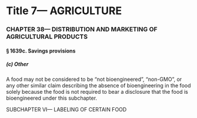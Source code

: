 
# Title 7— AGRICULTURE
### CHAPTER 38— DISTRIBUTION AND MARKETING OF AGRICULTURAL PRODUCTS
#### § 1639c. Savings provisions
##### (c) Other

A food may not be considered to be “not bioengineered”, “non-GMO”, or any other similar claim describing the absence of bioengineering in the food solely because the food is not required to bear a disclosure that the food is bioengineered under this subchapter.

SUBCHAPTER VI— LABELING OF CERTAIN FOOD
